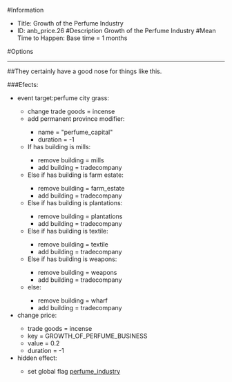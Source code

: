 #Information
 - Title: Growth of the Perfume Industry
 - ID: anb_price.26
#Description
Growth of the Perfume Industry
#Mean Time to Happen:
Base time = 1 months

#Options

___
##They certainly have a good nose for things like this.

###Efects:<ul><li>event target:perfume city grass:</li><ul><li>change trade goods = incense</li><li>add permanent province modifier:</li><ul><li>name = "perfume_capital"</li><li>duration = -1</li></ul><li>If has building is mills:</li><ul><li>remove building = mills</li><li>add building = tradecompany</li></ul><li>Else if has building is farm estate:</li><ul><li>remove building = farm_estate</li><li>add building = tradecompany</li></ul><li>Else if has building is plantations:</li><ul><li>remove building = plantations</li><li>add building = tradecompany</li></ul><li>Else if has building is textile:</li><ul><li>remove building = textile</li><li>add building = tradecompany</li></ul><li>Else if has building is weapons:</li><ul><li>remove building = weapons</li><li>add building = tradecompany</li></ul><li>else:</li><ul><li>remove building = wharf</li><li>add building = tradecompany</li></ul></ul><li>change price:</li><ul><li>trade goods = incense</li><li>key = GROWTH_OF_PERFUME_BUSINESS</li><li>value = 0.2</li><li>duration = -1</li></ul><li>hidden effect:</li><ul><li>set global flag [perfume_industry](../flags/perfume_industry.md)</li></ul></ul>
